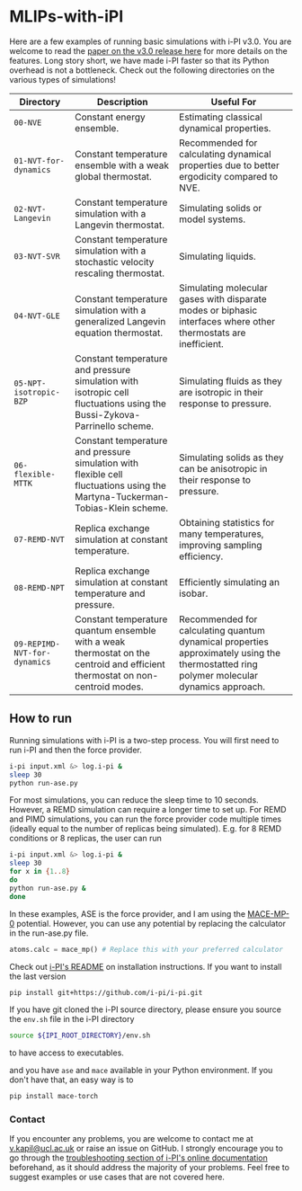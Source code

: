 # MLIPs-with-iPI
Here are a few examples of running basic simulations with i-PI v3.0. You are welcome to read the [paper on the v3.0 release here](https://doi.org/10.1063/5.0215869) for more details on the features. Long story short, we have made i-PI faster so that its Python overhead is not a bottleneck. Check out the following directories on the various types of simulations!

| Directory            | Description                                                                                                 | Useful For                                                                                  |
|----------------------|-------------------------------------------------------------------------------------------------------------|---------------------------------------------------------------------------------------------|
| `00-NVE`               | Constant energy ensemble.                                                                                   | Estimating classical dynamical properties.                                                  |
| `01-NVT-for-dynamics`  | Constant temperature ensemble with a weak global thermostat.                                                | Recommended for calculating dynamical properties due to better ergodicity compared to NVE.  |
| `02-NVT-Langevin`      | Constant temperature simulation with a Langevin thermostat.                                                 | Simulating solids or model systems.                                                         |
| `03-NVT-SVR`           | Constant temperature simulation with a stochastic velocity rescaling thermostat.                            | Simulating liquids.                                                                         |
| `04-NVT-GLE`           | Constant temperature simulation with a generalized Langevin equation thermostat.                            | Simulating molecular gases with disparate modes or biphasic interfaces where other thermostats are inefficient. |
| `05-NPT-isotropic-BZP` | Constant temperature and pressure simulation with isotropic cell fluctuations using the Bussi-Zykova-Parrinello scheme. | Simulating fluids as they are isotropic in their response to pressure.                                  |
| `06-flexible-MTTK`     | Constant temperature and pressure simulation with flexible cell fluctuations using the Martyna-Tuckerman-Tobias-Klein scheme. | Simulating solids as they can be anisotropic in their response to pressure.                                |
| `07-REMD-NVT`          | Replica exchange simulation at constant temperature.                                                        | Obtaining statistics for many temperatures, improving sampling efficiency.                  |
| `08-REMD-NPT`          | Replica exchange simulation at constant temperature and pressure.                                           | Efficiently simulating an isobar.                                                           |
| `09-REPIMD-NVT-for-dynamics`          | Constant temperature quantum ensemble with a weak thermostat on the centroid and efficient thermostat on non-centroid modes.                                           | Recommended for calculating quantum dynamical properties approximately using the thermostatted ring polymer molecular dynamics approach.                                                           |


## How to run

Running simulations with i-PI is a two-step process. You will first need to run i-PI and then the force provider. 
```bash
i-pi input.xml &> log.i-pi &
sleep 30
python run-ase.py
```
For most simulations, you can reduce the sleep time to 10 seconds. However, a REMD simulation can require a longer time to set up. For REMD and PIMD simulations, you can run the force provider code multiple times (ideally equal to the number of replicas being simulated). E.g. for 8 REMD conditions or 8 replicas, the user can run
```bash
i-pi input.xml &> log.i-pi &
sleep 30
for x in {1..8}
do
python run-ase.py & 
done
```

In these examples, ASE is the force provider, and I am using the [MACE-MP-0](https://github.com/ACEsuit/mace-mp) potential. However, you can use any potential by replacing the calculator in the run-ase.py file. 

```python
atoms.calc = mace_mp() # Replace this with your preferred calculator 
```

Check out [i-PI's README]() on installation instructions. If you want to install the last version
```bash
pip install git+https://github.com/i-pi/i-pi.git
```

If you have git cloned the i-PI source directory, please ensure you source the `env.sh` file in the i-PI directory
```bash
source ${IPI_ROOT_DIRECTORY}/env.sh
```
to have access to executables.

and you have `ase` and `mace` available in your Python environment. If you don't have that, an easy way is to
```bash
pip install mace-torch
```

### Contact

If you encounter any problems, you are welcome to contact me at [v.kapil@ucl.ac.uk](v.kapil@ucl.ac.uk) or raise an issue on GitHub. I strongly encourage you to go through the [troubleshooting section of i-PI's online documentation](https://ipi-code.org/i-pi/troubleshooting.html) beforehand, as it should address the majority of your problems. Feel free to suggest examples or use cases that are not covered here. 



